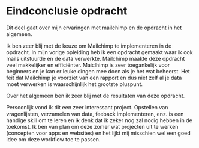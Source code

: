 # Eindconclusie opdracht

Dit deel gaat over mijn ervaringen met mailchimp en de opdracht in het algemeen.

Ik ben zeer blij met de keuze om Mailchimp te implementeren in de opdracht. In mijn vorige opleiding heb ik een opdracht gemaakt waar ik ook mails uitstuurde en de data verwerkte. Mailchimp maakte deze opdracht veel makkelijker en efficiënter. Maiclhimp is zeer toegankelijk voor beginners en je kan er leuke dingen mee doen als je het wat beheerst. Het feit dat Mailchimp je voorziet van een rapport en dus niet zelf al je data moet verwerken is waarschijnlijk het grootste pluspunt.

Over het algemeen ben ik zeer blij met de resultaten van deze opdracht.

Persoonlijk vond ik dit een zeer interessant project. Opstellen van vragenlijsten, verzamelen van data, feeback implementeren, enz. is een handige skill om te leren en ik denk dat ik zeker nog zal nodig hebben in de toekomst. Ik ben van plan om deze zomer wat projecten uit te werken (concepten voor apps en websites) en het lijkt mij misschien wel een goed idee om deze workflow toe te passen.
